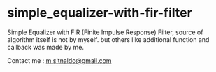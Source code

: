 # simple_equalizer-with-fir-filter
Simple Equalizer with FIR (Finite Impulse Response) Filter, source of algorithm itself is not by myself. but others like additional function and callback was made by me.

Contact me : m.sltnaldo@gmail.com
